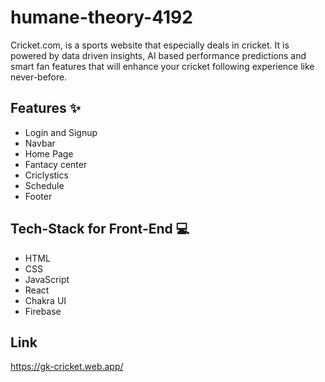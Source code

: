 # humane-theory-4192
Cricket.com, is a sports website that especially deals in cricket. It is powered by data driven insights, AI based performance predictions and smart fan features that will enhance your cricket following experience like never-before.

## Features ✨
- Login and Signup
- Navbar
- Home Page
- Fantacy center
- Criclystics
- Schedule
- Footer

## Tech-Stack for Front-End 💻
- HTML
- CSS
- JavaScript
- React
- Chakra UI
- Firebase

## Link

https://gk-cricket.web.app/
